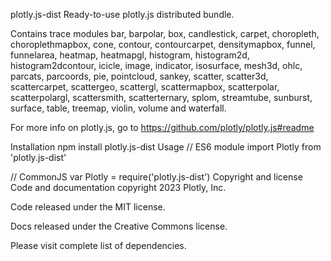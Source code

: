 plotly.js-dist
Ready-to-use plotly.js distributed bundle.

Contains trace modules bar, barpolar, box, candlestick, carpet, choropleth, choroplethmapbox, cone, contour, contourcarpet, densitymapbox, funnel, funnelarea, heatmap, heatmapgl, histogram, histogram2d, histogram2dcontour, icicle, image, indicator, isosurface, mesh3d, ohlc, parcats, parcoords, pie, pointcloud, sankey, scatter, scatter3d, scattercarpet, scattergeo, scattergl, scattermapbox, scatterpolar, scatterpolargl, scattersmith, scatterternary, splom, streamtube, sunburst, surface, table, treemap, violin, volume and waterfall.

For more info on plotly.js, go to https://github.com/plotly/plotly.js#readme

Installation
npm install plotly.js-dist
Usage
// ES6 module
import Plotly from 'plotly.js-dist'

// CommonJS
var Plotly = require('plotly.js-dist')
Copyright and license
Code and documentation copyright 2023 Plotly, Inc.

Code released under the MIT license.

Docs released under the Creative Commons license.

Please visit complete list of dependencies.

